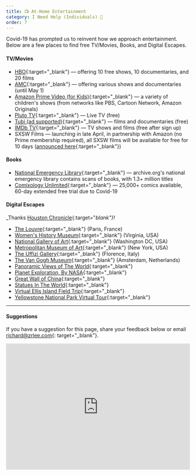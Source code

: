 ```yaml
---
title: 📺 At-Home Entertainment
category: I Need Help (Individuals) 🙋
order: 7
---
```


Covid-19 has prompted us to reinvent how we approach entertainment. Below are a few places to find free TV/Movies, Books, and Digital Escapes.

#### TV/Movies
- [HBO](https://www.hbo.com/hbo-news/watch-hbo-free-no-subscription/?utm_source=crisiscommunity.com){:target="_blank"} — offering 10 free shows, 10 documentaries, and 20 films
- [AMC](https://www.amc.com/full-episodes-archive/?utm_source=crisiscommunity.com){:target="_blank"} — offering various shows and documentaries (until May 1)
- [Amazon Prime Video (for Kids)](https://www.amazon.com/gp/video/storefront/?contentType=merch&contentId=freeforall&utm_source=crisiscommunity.com){:target="_blank"} — a variety of children's shows (from networks like PBS, Cartoon Network, Amazon Originals) 
- [Pluto TV](https://www.pluto.tv/?utm_source=crisiscommunity.com){:target="_blank"} — Live TV (free)
- [Tubi (ad supported)](https://www.tubitv.com/?utm_source=crisiscommunity.com){:target="_blank"} — films and documentaries (free)
- [IMDb TV](https://www.imdb.com/tv/?utm_source=crisiscommunity.com){:target="_blank"} — TV shows and films (free after sign up)
- SXSW Films — launching in late April, in partnership with Amazon (no Prime membership required), all SXSW films will be available for free for 10 days ([announced here](https://www.sxsw.com/film/2020/amazon-prime-video-presents-the-sxsw-2020-film-festival-collection/?utm_source=crisiscommunity.com){:target="_blank"})

#### Books
- [National Emergency Library](https://archive.org/details/nationalemergencylibrary?utm_source=crisiscommunity.com){:target="_blank"} — archive.org's national emergency library contains scans of books, with 1.3+ million titles
- [Comixology Unlimited](https://www.comixology.com/unlimited?utm_source=crisiscommunity.com){:target="_blank"} — 25,000+ comics available, 60-day extended free trial due to Covid-19

#### Digital Escapes 
_Thanks [Houston Chronicle](https://preview.houstonchronicle.com/families/25-virtual-destinations-you-can-visit-from-your-15136939?utm_source=crisiscommunity.com){:target="_blank"}!_
- [The Louvre](https://www.louvre.fr/en/visites-en-ligne/?utm_source=crisiscommunity.com){:target="_blank"} (Paris, France)
- [Women's History Museum](https://www.womenshistory.org/womens-history/online-exhibits/?utm_source=crisiscommunity.com){:target="_blank"} (Virginia, USA)
- [National Gallery of Art](https://www.nga.gov/?utm_source=crisiscommunity.com){:target="_blank"} (Washington DC, USA)
- [Metropolitan Museum of Art](https://www.metmuseum.org/?utm_source=crisiscommunity.com){:target="_blank"} (New York, USA)
- [The Uffizi Gallery](https://artsandculture.google.com/partner/uffizi-gallery?utm_source=crisiscommunity.com){:target="_blank"} (Florence, Italy)
- [The Van Gogh Museum](https://artsandculture.google.com/partner/van-gogh-museum/?utm_source=crisiscommunity.com){:target="_blank"} (Amsterdam, Netherlands)
- [Panoramic Views of The World](https://www.airpano.com/?utm_source=crisiscommunity.com){:target="_blank"}
- [Planet Exploration, By NASA](https://exoplanets.nasa.gov/alien-worlds/exoplanet-travel-bureau/?utm_source=crisiscommunity.com){:target="_blank"}
- [Great Wall of China](https://www.thechinaguide.com/destination/great-wall-of-china?utm_source=crisiscommunity.com){:target="_blank"}
- [Statues In The World](https://www.youtube.com/watch?v=WuLq8MTw-YY/&utm_source=crisiscommunity.com){:target="_blank"}
- [Virtual Ellis Island Field Trip](http://teacher.scholastic.com/activities/immigration/webcast.htm?utm_source=crisiscommunity.com){:target="_blank"}
- [Yellowstone National Park Virtual Tour](https://www.nps.gov/yell/learn/photosmultimedia/virtualtours.htm/?utm_source=crisiscommunity.com){:target="_blank"}

---

#### Suggestions
If you have a suggestion for this page, share your feedback below or email [richard@zrlee.com](mailto:richard@zrlee.com){: target="_blank"}.

<iframe src="https://docs.google.com/forms/d/e/1FAIpQLSdhP6ZAg7uHKNE-Di5EGuRCwhly8vJVmrgkJbJz-6bclcKwtA/viewform?embedded=true" width="100%" height="345" frameborder="0" marginheight="0" marginwidth="0">Loading&hellip;</iframe>